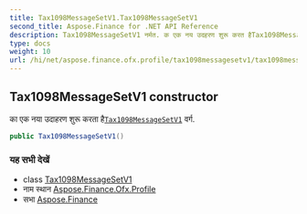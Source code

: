 ```yaml
---
title: Tax1098MessageSetV1.Tax1098MessageSetV1
second_title: Aspose.Finance for .NET API Reference
description: Tax1098MessageSetV1 नर्मत. क एक नय उदहरण शुरू करत हैTax1098MessageSetV1 वर्ग.
type: docs
weight: 10
url: /hi/net/aspose.finance.ofx.profile/tax1098messagesetv1/tax1098messagesetv1/
---
```

## Tax1098MessageSetV1 constructor

का एक नया उदाहरण शुरू करता है[`Tax1098MessageSetV1`](../) वर्ग.

```csharp
public Tax1098MessageSetV1()
```

### यह सभी देखें

* class [Tax1098MessageSetV1](../)
* नाम स्थान [Aspose.Finance.Ofx.Profile](../../tax1098messagesetv1/)
* सभा [Aspose.Finance](../../../)



